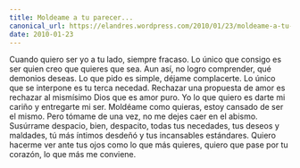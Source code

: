 ```yaml
---
title: Moldeame a tu parecer...
canonical_url: https://elandres.wordpress.com/2010/01/23/moldeame-a-tu-parecer/
date: 2010-01-23
---
```


Cuando quiero ser yo a tu lado, siempre fracaso. Lo único que consigo es ser quien creo que quieres que sea. Aun así, no logro comprender, qué demonios deseas. Lo que pido es simple, déjame complacerte. Lo único que se interpone es tu terca necedad. Rechazar una propuesta de amor es rechazar al mismísimo Dios que es amor puro. Yo lo que quiero es darte mi cariño y entregarte mi ser. Moldéame como quieras, estoy cansado de ser el mismo. Pero tómame de una vez, no me dejes caer en el abismo. Susúrrame despacio, bien, despacito, todas tus necedades, tus deseos y maldades, tú más íntimos desdeñó y tus incansables estándares. Quiero hacerme ver ante tus ojos como lo que más quieres, quiero que pase por tu corazón, lo que más me conviene.
